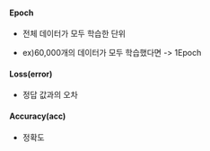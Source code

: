 #### Epoch
- 전체 데이터가 모두 학습한 단위

- ex)60,000개의 데이터가 모두 학습했다면  -> 1Epoch


#### Loss(error)
- 정답 값과의 오차

#### Accuracy(acc) 
- 정확도